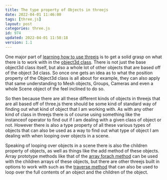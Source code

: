 ```yaml
---
title: The type property of Objects in threejs
date: 2022-04-01 11:46:00
tags: [three.js]
layout: post
categories: three.js
id: 974
updated: 2022-04-01 11:58:18
version: 1.1
---
```


One major part of [learning how to use threejs](https://threejs.org/docs/#api/en/core/Object3D) is to get a solid grasp on what there is to work with in the [object3d class](/2018/04/23/threejs-object3d/). There is not just the base object3d class itself, but also a whole lot of other objects that are based off of the object 3d class. So once one gets an idea as to what the position property of the Object3d class is all about for example, they can also apply that same understanding to Mesh objects, Groups, Cameras and even a whole Scene object of the feel inclined to do so.

So then because there are all these different kinds of objects in threejs that are all based off of three.js there should be some kind of standard way of finding out what kind of object that I am working with. As with any other kind of class in threejs there is of course using something like the instanceof operator to find out if I am dealing with a given class of object or not. However there is also a type property of all these various types of objects that can also be used as a way to find out what type of object I am dealing with when looping over objects in a scene.

Speaking of looping over objects in a scene there is also the children property of objects, as well as things like the add method of these objects. Array prototype methods like that of the [array forach method](/2019/02/16/js-javascript-foreach/) can be used with the children arrays of these objects, but there are other threejs built in options to work with such as the [traverse method](/2021/06/03/threejs-object3d-traverse/) that can also be used to loop over the full contents of an object and the children of the object.

<!-- more -->
